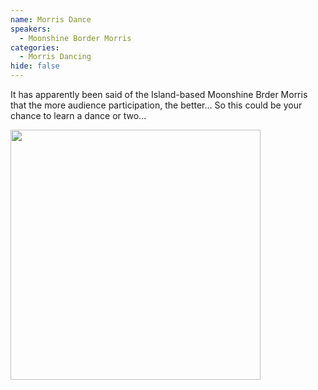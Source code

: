 ```yaml
---
name: Morris Dance
speakers:
  - Moonshine Border Morris
categories:
  - Morris Dancing
hide: false
---
```


It has apparently been said of the Island-based Moonshine Brder Morris that the more audience participation, the better... So this could be your chance to learn a dance or two...


<img src="../../assets/images/moonshine-morris.jpeg" width=400 />